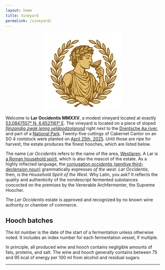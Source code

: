```yaml
---
layout: home
title: Vineyard
permalink: /vineyard/
---
```


<p align="center">
  <img src="/images/lar_occidentis_logo.webp" alt="Lar Occidentis logo" title="Lar Occidentis logo" style="width: 50%;">
</p>

Welcome to **Lar Occidentis MMXXV**, a modest vineyard located at exactly [53.0847557° N, 6.6521161° E](https://www.openstreetmap.org/#map=19/53.0847557/6.6521161).
The vineyard is located on a piece of sloped _[fijnzandig zwak lemig veldpodzolgrond](https://legenda-bodemkaart.bodemdata.nl/bodemclassificatie/item/podzolgronden/humuspodzolgronden/veldpodzolgronden/hn21)_ right next to the [Drentsche Aa river](https://en.wikipedia.org/wiki/Drentsche_Aa), and part of a [National Park](https://www.drentscheaa.nl/kaart/).
Twenty-five cuttings of Cabernet Cantor on an SO 4 rootstock were planted on [April 25th, 2025](/vineyard-pics).
Until those are ripe for harvest, the estate produces the finest hooches, which are listed below.

The name _Lar Occidentis_ refers to the name of the area, [Westlaren](https://nl.wikipedia.org/wiki/Westlaren). A Lar is [a Roman household spirit](https://en.wikipedia.org/wiki/Lares), which is also the mascot of the estate. As a highly inflected language, the [conjugation _occidentis_ (genitive third-declension noun)](https://en.wiktionary.org/wiki/occidens) grammatically expresses _of the west_. _Lar Occidentis_, then, is the _Household Spirit of the West_.
Why Latin, you ask? It reflects the quality and authenticity of the nondescript fermented substances concocted on the premises by the Venerable Archfermenter, the Supreme Hoocher.

The _Lar Occidentis_ estate is approved and recognized by no known wine authority or chamber of commerce.

## Hooch batches

The lot number is the date of the start of a fermentation unless otherwise noted. It includes an index number for each fermentation vessel, if multiple.

In principle, all produced wine and hooch contains negligible amounts of fats, proteins, and salt. The wine and hooch generally contains between 75 and 95 kcal of energy per 100 ml from alcohol and residual sugars.

---
